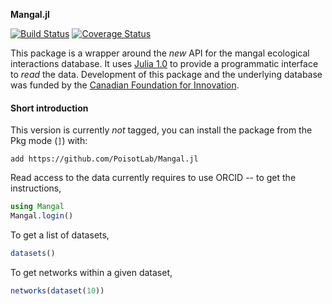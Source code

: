 **Mangal.jl**

[![Build Status](https://travis-ci.org/PoisotLab/Mangal.jl.svg?branch=master)](https://travis-ci.org/PoisotLab/Mangal.jl) [![Coverage Status](https://coveralls.io/repos/github/PoisotLab/Mangal.jl/badge.svg?branch=master)](https://coveralls.io/github/PoisotLab/Mangal.jl?branch=master)

This package is a wrapper around the *new* API for the mangal ecological
interactions database. It uses [Julia 1.0][jl] to provide a programmatic
interface to *read* the data. Development of this package and the underlying
database was funded by the [Canadian Foundation for Innovation][cfi].

[cfi]: https://www.innovation.ca/

[jl]: https://julialang.org/

#### Short introduction

This version is currently *not* tagged, you can install the package from the Pkg
mode (`]`) with:

~~~
add https://github.com/PoisotLab/Mangal.jl
~~~


Read access to the data currently requires to use ORCID -- to get the instructions,

~~~ julia
using Mangal
Mangal.login()
~~~

To get a list of datasets,

~~~ julia
datasets()
~~~

To get networks within a given dataset,

~~~ julia
networks(dataset(10))
~~~
